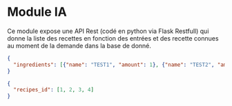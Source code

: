# Module IA

Ce module expose une API Rest (codé en python via Flask Restfull)
qui donne la liste des recettes en fonction des entrées et des recette
connues au moment de la demande dans la base de donné.

```json
{
  "ingredients": [{"name": "TEST1", "amount": 1}, {"name": "TEST2", "amount": 2}]
}
```

```json
{
  "recipes_id": [1, 2, 3, 4]
}
```
